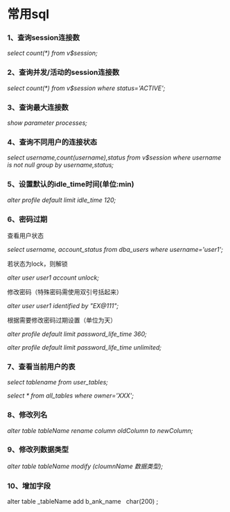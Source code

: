 # 常用sql

### 1、查询session连接数

_select count\(\*\) from v$session;_

### 2、查询并发/活动的session连接数

_select count\(\*\) from v$session where status='ACTIVE';_

### 3、查询最大连接数

_show parameter processes;_

### 4、查询不同用户的连接状态

_select username,count\(username\),status from v$session where username is not null group by username,status;_

### 5、设置默认的idle\_time时间\(单位:min\)

_alter profile default limit idle\_time 120;_

### 6、密码过期

查看用户状态

_select username, account\_status from dba\_users where username='user1';_

若状态为lock，则解锁

_alter user user1 account unlock;_

修改密码（特殊密码需使用双引号括起来）

_alter user user1 identified by "EX@111";_

根据需要修改密码过期设置（单位为天）

_alter profile default limit  password\_life\_time 360;_

_alter profile default limit  password\_life\_time unlimited;_

### 7、查看当前用户的表

_select tablename from user\_tables;_

_select \* from all\_tables where owner='XXX';_

### 8、修改列名

_alter table tableName rename column oldColumn to newColumn;_

### 9、修改列数据类型

_alter table tableName modify \(cloumnName 数据类型\);_

### 10、增加字段

alter table _tableName add b_ank\_name   char\(200\) ;

